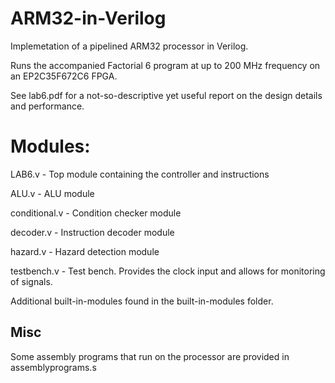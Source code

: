 # ARM32-in-Verilog

Implemetation of a pipelined ARM32 processor in Verilog. 

Runs the accompanied Factorial 6 program at up to 200 MHz frequency on an EP2C35F672C6 FPGA.

See lab6.pdf for a not-so-descriptive yet useful report on the design details and performance.


# Modules:

LAB6.v - Top module containing the controller and instructions

ALU.v - ALU module

conditional.v - Condition checker module

decoder.v - Instruction decoder module

hazard.v - Hazard detection module

testbench.v - Test bench. Provides the clock input and allows for monitoring of signals.

Additional built-in-modules found in the built-in-modules folder.

## Misc

Some assembly programs that run on the processor are provided in assemblyprograms.s
